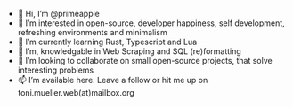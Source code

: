 - 👋 Hi, I’m @primeapple
- 👀 I’m interested in open-source, developer happiness, self development, refreshing environments and minimalism
- 🌱 I’m currently learning Rust, Typescript and Lua
- 📖 I’m, knowledgable in Web Scraping and SQL (re)formatting
- 💞️ I’m looking to collaborate on small open-source projects, that solve interesting problems
- 📫 I’m available here. Leave a follow or hit me up on toni.mueller.web(at)mailbox.org

<!---
primeapple/primeapple is a ✨ special ✨ repository because its `README.md` (this file) appears on your GitHub profile.
You can click the Preview link to take a look at your changes.
--->

